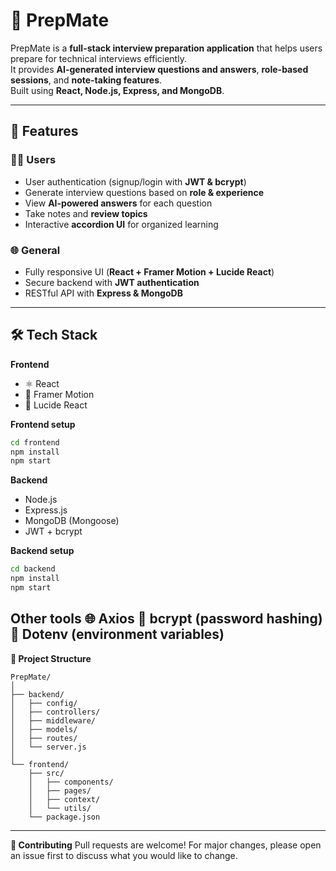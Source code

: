 # 🌟 PrepMate

PrepMate is a **full-stack interview preparation application** that helps users prepare for technical interviews efficiently.  
It provides **AI-generated interview questions and answers**, **role-based sessions**, and **note-taking features**.  
Built using **React, Node.js, Express, and MongoDB**.

---

## 🚀 Features

### 👨‍💻 Users
-  User authentication (signup/login with **JWT & bcrypt**)  
-  Generate interview questions based on **role & experience**  
-  View **AI-powered answers** for each question  
-  Take notes and **review topics**  
-  Interactive **accordion UI** for organized learning  

### 🌐 General
-  Fully responsive UI (**React + Framer Motion + Lucide React**)  
-  Secure backend with **JWT authentication**  
-  RESTful API with **Express & MongoDB**  

---

## 🛠 Tech Stack

**Frontend**
- ⚛️ React  
- 🎨 Framer Motion  
- 🎯 Lucide React  

**Frontend setup**
```bash
cd frontend
npm install
npm start
```

**Backend**
- Node.js
- Express.js
- MongoDB (Mongoose)
- JWT + bcrypt

**Backend setup**
```bash
cd backend
npm install
npm start
```
**Other tools**
🌐 Axios
🔐 bcrypt (password hashing)
📂 Dotenv (environment variables)
---

**📂 Project Structure**
```
PrepMate/
│
├── backend/
│   ├── config/
│   ├── controllers/
│   ├── middleware/
│   ├── models/
│   ├── routes/
│   └── server.js
│
└── frontend/
    ├── src/
    │   ├── components/
    │   ├── pages/
    │   ├── context/
    │   └── utils/
    └── package.json
```
---
**🤝 Contributing**
Pull requests are welcome!
For major changes, please open an issue first to discuss what you would like to change.
